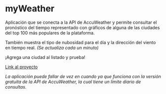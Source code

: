 # myWeather

Aplicación que se conecta a la API de AccuWeather y permite consultar el pronóstico del tiempo
representado con gráficos de alguna de las ciudades del top 100 más populares de la plataforma.

También muestra el tipo de nubosidad para el día y la dirección del viento en tiempo real. _(Se actualiza cada un minuto)_

¡Agrega una ciudad al listado y prueba!

[Link al proyecto](https://tranquil-wildwood-87606.herokuapp.com/)

_La aplicación puede fallar de vez en cuando ya que funciona con la versión gratuita de la API de AccuWeather, la cual tiene un límite diario de consultas._
